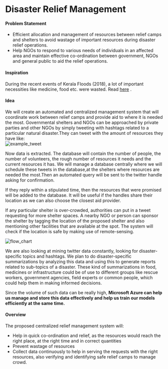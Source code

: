 # Disaster Relief Management

#### Problem Statement

+ Efficient allocation and management of resources between relief camps and shelters to avoid wastage of important resources during disaster relief operations.
+ Help NGOs to respond to various needs of individuals in an affected area and maintain effective co-ordination between government, NGOs and general public to aid the relief operations.


#### Inspiration

During the recent events of Kerala Floods (2018), a lot of important necessities like medicine, food etc.
were wasted. Read [here](https://www.thehindu.com/news/national/kerala/medical-relief-ops-lack-a-centralised-system/article24763621.ece) .


#### Idea

We will create an automated and centralized management system that will coordinate work between relief camps and provide aid to where it is needed the most. Governmental shelters and NGOs can be approached by private parties and other NGOs by simply tweeting with hashtags related to a particular natural disaster.They can tweet with the amount of resources they have like:    
![example_tweet](https://github.com/redlegblackarm/DisasterManagement/blob/master/tweet.png)

Now data is extracted. The database will contain the number of people, the number of volunteers, the rough number of resources it needs and the current resources it has. We will manage a database centrally where we will schedule these tweets in the database,at the shelters where resources are needed the most.Then an automated query will be sent to the twitter handle asking for confirmation. 
	
If they reply within a stipulated time, then the resources that were promised will be added to the database. It will be useful if the handles share their location as we can also choose the closest aid provider.

If any particular shelter is over-crowded, authorities can put in a tweet requesting for more shelter spaces. A nearby NGO or person can sponsor the shelter by tagging the location of the proposed shelter and also mentioning other facilities that are available at the spot. The system will check if the location is safe by making use of remote-sensing. 

![flow_chart](https://github.com/redlegblackarm/DisasterManagement/blob/master/Codefundo%20-%20Flowchart.png)

	
We are also looking at mining twitter data constantly, looking for disaster-specific topics and hashtags. We plan to do disaster-specific summarizations by analyzing this data and using this to generate reports related to sub-topics of a disaster. These kind of summarizations in food, medicines or infrastructure could be of use to different groups like rescue workers, government agencies, field experts or common people, which could help them in making informed decisions.

Since the volume of such data can be really high, **Microsoft Azure can help us manage and store this data effectively and help us train our models efficiently at the same time.**


#### Overview
	
The proposed centralized relief management system will:
+ Help in quick co-ordination and relief, as the resources would reach the right place, at the right time and in correct quantities
+ Prevent wastage of resources
+ Collect data continuously to help in serving the requests with the right resources, also verifying and identifying safe relief camps to manage crowd.


	

